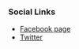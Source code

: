 <!--### Chapter Information
* Chapter Region
-->

### Social Links
* [Facebook page](https://www.facebook.com/OwaspFukushima/)
* [Twitter](https://twitter.com/OwaspFukushima)
